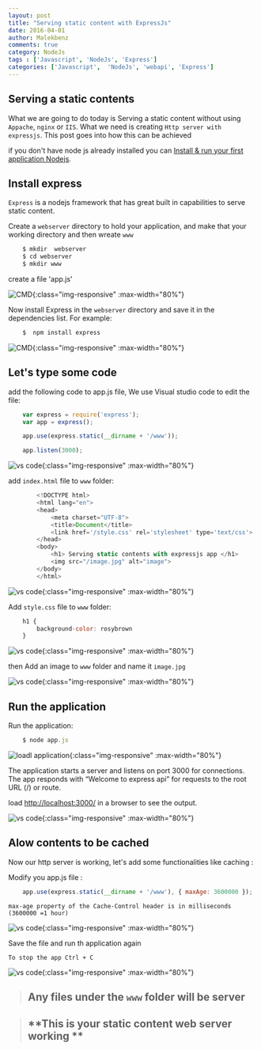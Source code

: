```yaml
---
layout: post
title: "Serving static content with ExpressJs"
date: 2016-04-01
author: Malekbenz
comments: true
category: NodeJs
tags : ['Javascript', 'NodeJs', 'Express']
categories: ['Javascript',  'NodeJs', 'webapi', 'Express']
---
```

## Serving a static contents  

What we are going to do today is Serving a static content without using `Appache`, `nginx` or `IIS`. What we need is creating `Http server with expressjs`. This post goes into how this can be achieved 

if you don't have node js already installed you can [Install & run your first application Nodejs](/blog/2015/12/22/install-run-your-first-application-nodejs).  

## Install express  
`Express` is a nodejs framework that has great built in capabilities to serve static content.  

Create a `webserver` directory to hold your application, and make that your working directory and then wreate `www`

```javascript
    $ mkdir  webserver
    $ cd webserver
    $ mkdir www

```
create a file 'app.js'

![CMD](/images/helloexpress/cmdstatic.png){:class="img-responsive" :max-width="80%"}

Now install Express in the `webserver` directory and save it in the dependencies list. For example:


```javascript
    $  npm install express
```

![CMD](/images/helloexpress/npm.png){:class="img-responsive" :max-width="80%"}

## Let's type some code 

add the following code to app.js file, We use Visual studio code to edit the file:

```javascript
    var express = require('express');
    var app = express();

    app.use(express.static(__dirname + '/www'));

    app.listen(3000);

```
![vs code](/images/helloexpress/vscodestatic.png){:class="img-responsive" :max-width="80%"}

add `index.html` file to `www` folder:

```javascript
        <!DOCTYPE html>
        <html lang="en">
        <head>
            <meta charset="UTF-8">
            <title>Document</title>
            <link href='/style.css' rel='stylesheet' type='text/css'>
        </head>
        <body>
            <h1> Serving static contents with expressjs app </h1>
            <img src="/image.jpg" alt="image">
        </body>
        </html>

```
![vs code](/images/helloexpress/index.html.png){:class="img-responsive" :max-width="80%"}

Add `style.css` file to `www` folder:

```javascript
    h1 {
        background-color: rosybrown
    }
```

![vs code](/images/helloexpress/style.css.png){:class="img-responsive" :max-width="80%"}

then Add an image to `www` folder and name it `image.jpg` 

![vs code](/images/helloexpress/imagestatic.png){:class="img-responsive" :max-width="80%"}

## Run the application 
    
Run the application: 

```javascript
    $ node app.js
```

![loadl application](/images/helloexpress/launch.png){:class="img-responsive" :max-width="80%"}

The application starts a server and listens on port 3000 for connections. The app responds with “Welcome to express api” for requests to the root URL (/) or route. 

load [http://localhost:3000/](http://localhost:3000/) in a browser to see the output.

![vs code](/images/helloexpress/webstatic.png){:class="img-responsive" :max-width="80%"}

## Alow contents to be cached

Now our http server is working, let's add some functionalities  like caching :

Modify you app.js file :   
```javascript
    app.use(express.static(__dirname + '/www'), { maxAge: 3600000 });

```
`max-age property of the Cache-Control header is in milliseconds (3600000 =1 hour) `

![vs code](/images/helloexpress/vscodestaticAge.png){:class="img-responsive" :max-width="80%"}

Save the file and run th application again 

`To stop the app Ctrl + C`

![vs code](/images/helloexpress/webstaticCache.png){:class="img-responsive" :max-width="80%"}

>
> ##  Any files under the `www` folder will be server 
>

>
> ## **This is your static content web server working **
>